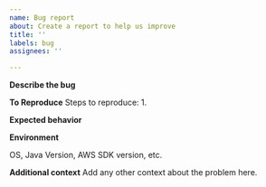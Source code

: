 ```yaml
---
name: Bug report
about: Create a report to help us improve
title: ''
labels: bug
assignees: ''

---
```


**Describe the bug**

**To Reproduce**
Steps to reproduce:
1. 

**Expected behavior**

**Environment**

OS, Java Version, AWS SDK version, etc.

**Additional context**
Add any other context about the problem here.
